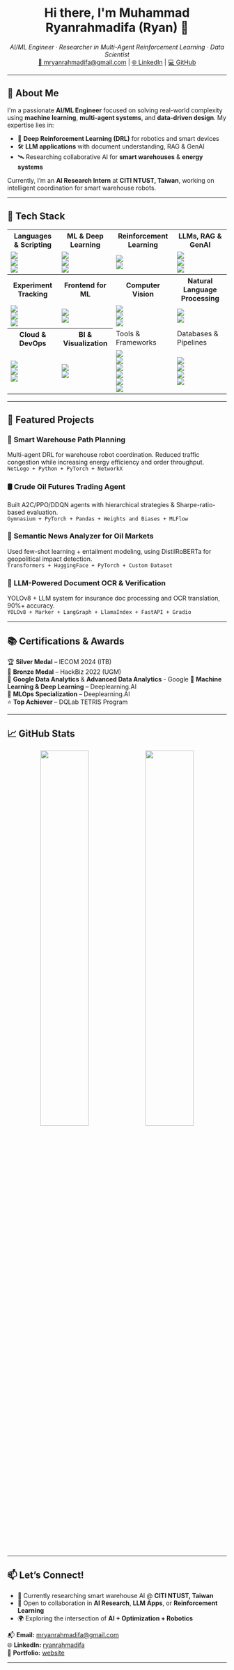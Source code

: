 <h1 align="center">Hi there, I'm Muhammad Ryanrahmadifa (Ryan) 👋</h1>

<p align="center">
  <em>AI/ML Engineer · Researcher in Multi-Agent Reinforcement Learning · Data Scientist</em><br>
  <a href="mailto:mryanrahmadifa@gmail.com">📧 mryanrahmadifa@gmail.com</a> | 
  <a href="https://linkedin.com/in/ryanrahmadifa">🌐 LinkedIn</a> | 
  <a href="https://github.com/ryanrahmadifa">💻 GitHub</a>
</p>

---

## 🚀 About Me

I'm a passionate **AI/ML Engineer** focused on solving real-world complexity using **machine learning**, **multi-agent systems**, and **data-driven design**. My expertise lies in:

- 🧠 **Deep Reinforcement Learning (DRL)** for robotics and smart devices
- 🛠️ **LLM applications** with document understanding, RAG & GenAI
- 🛰️ Researching collaborative AI for **smart warehouses** & **energy systems**

Currently, I’m an **AI Research Intern** at **CITI NTUST, Taiwan**, working on intelligent coordination for smart warehouse robots.

---

## 🧠 Tech Stack

<table>
  <tr>
    <th>Languages & Scripting</th>
    <th>ML & Deep Learning</th>
    <th>Reinforcement Learning</th>
    <th>LLMs, RAG & GenAI</th>
  </tr>
  <tr>
    <td>
      <img src="https://img.shields.io/badge/-Python-3776AB?logo=python&logoColor=white&style=flat"><br>
      <img src="https://img.shields.io/badge/-SQL-003B57?logo=postgresql&logoColor=white&style=flat"><br>
      <img src="https://img.shields.io/badge/-NetLogo-006699?logo=netlogo&logoColor=white&style=flat">
    </td>
    <td>
      <img src="https://img.shields.io/badge/-PyTorch-EE4C2C?logo=pytorch&logoColor=white&style=flat"><br>
      <img src="https://img.shields.io/badge/-TensorFlow-FF6F00?logo=tensorflow&logoColor=white&style=flat"><br>
      <img src="https://img.shields.io/badge/-Scikit--learn-F7931E?logo=scikit-learn&logoColor=white&style=flat"><br>
    </td>
    <td>
      <img src="https://img.shields.io/badge/-Gymnasium-4C4C4C?logo=openai&logoColor=white&style=flat"><br>
      <img src="https://img.shields.io/badge/-RLlib-FF7043?logo=ray&logoColor=white&style=flat">
    </td>
    <td>
      <img src="https://img.shields.io/badge/-LangChain-0A0A0A?logo=Chainlink&logoColor=white&style=flat"><br>
      <img src="https://img.shields.io/badge/-LangGraph-5E35B1?logo=figma&logoColor=white&style=flat"><br>
      <img src="https://img.shields.io/badge/-LlamaIndex-FFD54F?logo=alpaca&logoColor=black&style=flat">
    </td>
  </tr>
  
  <tr>
    <th>Experiment Tracking</th>
    <th>Frontend for ML</th>
    <th>Computer Vision</th>
    <th>Natural Language Processing</th>
  </tr>
  <tr>
    <td>
      <img src="https://img.shields.io/badge/-TensorBoard-FF6F00?logo=tensorflow&logoColor=white&style=flat"><br>
      <img src="https://img.shields.io/badge/-Weights%20%26%20Biases-FFBE00?logo=wandb&logoColor=black&style=flat"><br>
      <img src="https://img.shields.io/badge/-MLflow-4A90E2?logo=mlflow&logoColor=white&style=flat">
    </td>
    <td>
      <img src="https://img.shields.io/badge/-Gradio-FF5E57?logo=gradio&logoColor=white&style=flat"><br>
      <img src="https://img.shields.io/badge/-Streamlit-FF4B4B?logo=streamlit&logoColor=white&style=flat">
    </td>
    <td>
      <img src="https://img.shields.io/badge/-YOLOv8-7E57C2?logo=opencv&logoColor=white&style=flat"><br>
      <img src="https://img.shields.io/badge/-Tesseract-4285F4?logo=google&logoColor=white&style=flat"><br>
      <img src="https://img.shields.io/badge/-MediaPipe-FF7043?logo=mediapipe&logoColor=white&style=flat">
    </td>
    <td>
      <img src="https://img.shields.io/badge/-Transformers-FFBF00?logo=huggingface&logoColor=white&style=flat"><br>
      <img src="https://img.shields.io/badge/-BERTopic-4A148C?logo=fastapi&logoColor=white&style=flat">
    </td>
  </tr>

  <tr>
    <th>Cloud & DevOps</th>
    <th>BI & Visualization</th>
    <td>Tools & Frameworks</td>
    <td>Databases & Pipelines</td>
  </tr>
  <tr>
    <td>
      <img src="https://custom-icon-badges.demolab.com/badge/AWS-%23FF9900.svg?logo=aws&logoColor=white"><br>
      <img src="https://img.shields.io/badge/-Docker-2496ED?logo=docker&logoColor=white&style=flat"><br>
      <img src="https://img.shields.io/badge/-Git-F05032?logo=git&logoColor=white&style=flat">
    </td>
    <td>
      <img src="https://img.shields.io/badge/-PowerBI-F2C811?logo=powerbi&logoColor=black&style=flat"><br>
      <img src="https://img.shields.io/badge/-Metabase-509EE3?logo=metabase&logoColor=white&style=flat">
    </td>
    <td>
      <img src="https://img.shields.io/badge/-FastAPI-009688?logo=fastapi&logoColor=white&style=flat"><br>
      <img src="https://img.shields.io/badge/-BeautifulSoup-4B8BBE?logo=python&logoColor=white&style=flat"><br>
      <img src="https://img.shields.io/badge/-Selenium-43B02A?logo=selenium&logoColor=white&style=flat"><br>
      <img src="https://img.shields.io/badge/-NumPy-013243?logo=numpy&logoColor=white&style=flat"><br>
      <img src="https://img.shields.io/badge/-Pandas-150458?logo=pandas&logoColor=white&style=flat"><br>
      <img src="https://img.shields.io/badge/-Matplotlib-11557C?logo=plotly&logoColor=white&style=flat">
    </td>
    <td>
      <img src="https://img.shields.io/badge/-PostgreSQL-336791?logo=postgresql&logoColor=white&style=flat"><br>
      <img src="https://img.shields.io/badge/-PGVector-27A844?logo=postgresql&logoColor=white&style=flat"><br>
      <img src="https://img.shields.io/badge/-AppSheet%20API-4285F4?logo=google&logoColor=white&style=flat"><br>
      <img src="https://img.shields.io/badge/-Google%20Sheets-34A853?logo=google-sheets&logoColor=white&style=flat">
    </td>
  </tr>
</table>

---

## 🔬 Featured Projects

### 🤖 **Smart Warehouse Path Planning**
Multi-agent DRL for warehouse robot coordination. Reduced traffic congestion while increasing energy efficiency and order throughput.  
`NetLogo + Python + PyTorch + NetworkX`

### 🛢️ **Crude Oil Futures Trading Agent**
Built A2C/PPO/DDQN agents with hierarchical strategies & Sharpe-ratio-based evaluation.  
`Gymnasium + PyTorch + Pandas + Weights and Biases + MLFlow`

### 📰 **Semantic News Analyzer for Oil Markets**
Used few-shot learning + entailment modeling, using DistilRoBERTa for geopolitical impact detection.  
`Transformers + HuggingFace + PyTorch + Custom Dataset`

### 📄 **LLM-Powered Document OCR & Verification**
YOLOv8 + LLM system for insurance doc processing and OCR translation, 90%+ accuracy.  
`YOLOv8 + Marker + LangGraph + LlamaIndex + FastAPI + Gradio`

---

## 📚 Certifications & Awards

🏆 **Silver Medal** – IECOM 2024 (ITB)  
🥉 **Bronze Medal** – HackBiz 2022 (UGM)  
📜 **Google Data Analytics** & **Advanced Data Analytics** - Google
📜 **Machine Learning & Deep Learning** – Deeplearning.AI  
📜 **MLOps Specialization** – Deeplearning.AI  
⭐ **Top Achiever** – DQLab TETRIS Program  

---

## 📈 GitHub Stats

<p align="center">
  <img src="https://github-readme-stats.vercel.app/api?username=ryanrahmadifa&show_icons=true&theme=github_dark" width="47%"/>
  <img src="https://github-readme-streak-stats.herokuapp.com/?user=ryanrahmadifa&theme=github-dark-blue" width="47%"/>
</p>

---

## 📫 Let’s Connect!

- 🧠 Currently researching smart warehouse AI @ **CITI NTUST, Taiwan**
- 🤝 Open to collaboration in **AI Research**, **LLM Apps**, or **Reinforcement Learning**
- 🌍 Exploring the intersection of **AI + Optimization + Robotics**

📬 **Email:** mryanrahmadifa@gmail.com  
🌐 **LinkedIn:** [ryanrahmadifa](https://linkedin.com/in/ryanrahmadifa)  
💼 **Portfolio:** [website](https://ryanrahmadifa.github.io/projects)  

---
